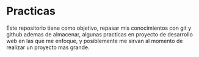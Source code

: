 # Practicas
Este repositorio tiene como objetivo, repasar mis conocimientos con git y github ademas de almacenar, algunas practicas en proyecto de desarrollo web en las que me enfoque, y posiblemente me sirvan al momento de realizar un proyecto mas grande. 
